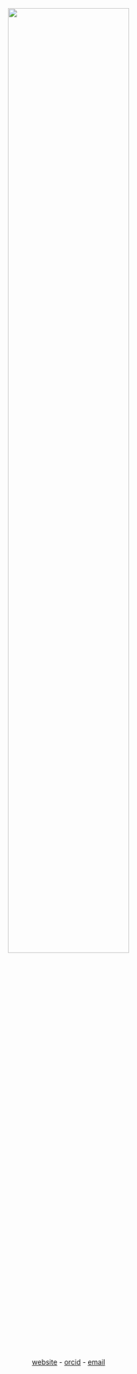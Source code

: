 <div align=center>
  <img src="https://github.com/user-attachments/assets/4967fda4-7d6a-42a6-925b-6564505a0aa3" width="70%" /> <br />
  <a href="https://timokats.xyz">website</a> - <a href="https://orcid.org/0000-0003-1650-1814">orcid</a> - <a href="mailto:hello@timokats.xyz">email</a>
</div>
